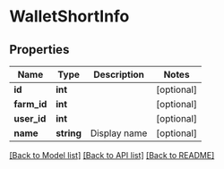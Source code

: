 # WalletShortInfo

## Properties
Name | Type | Description | Notes
------------ | ------------- | ------------- | -------------
**id** | **int** |  | [optional] 
**farm_id** | **int** |  | [optional] 
**user_id** | **int** |  | [optional] 
**name** | **string** | Display name | [optional] 

[[Back to Model list]](../README.md#documentation-for-models) [[Back to API list]](../README.md#documentation-for-api-endpoints) [[Back to README]](../README.md)


